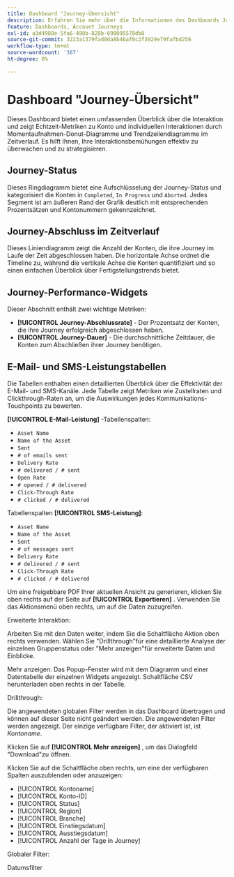```yaml
---
title: Dashboard "Journey-Übersicht"
description: Erfahren Sie mehr über die Informationen des Dashboards Journey-Übersicht und wie Sie damit Ihre Konto-Journey-Strategie überwachen und verwalten können.
feature: Dashboards, Account Journeys
exl-id: a3d4988e-5fa6-498b-828b-690095578db8
source-git-commit: 3223a1379fad0da8b46af8c2f3929e79fafbd256
workflow-type: tm+mt
source-wordcount: '387'
ht-degree: 0%

---
```


# Dashboard &quot;Journey-Übersicht&quot;

Dieses Dashboard bietet einen umfassenden Überblick über die Interaktion und zeigt Echtzeit-Metriken zu Konto und individuellen Interaktionen durch Momentaufnahmen-Donut-Diagramme und Trendzeilendiagramme im Zeitverlauf. Es hilft Ihnen, Ihre Interaktionsbemühungen effektiv zu überwachen und zu strategisieren.

## Journey-Status

Dieses Ringdiagramm bietet eine Aufschlüsselung der Journey-Status und kategorisiert die Konten in `Completed`, `In Progress` und `Aborted`. Jedes Segment ist am äußeren Rand der Grafik deutlich mit entsprechenden Prozentsätzen und Kontonummern gekennzeichnet.

## Journey-Abschluss im Zeitverlauf

Dieses Liniendiagramm zeigt die Anzahl der Konten, die ihre Journey im Laufe der Zeit abgeschlossen haben. Die horizontale Achse ordnet die Timeline zu, während die vertikale Achse die Konten quantifiziert und so einen einfachen Überblick über Fertigstellungstrends bietet.

## Journey-Performance-Widgets

Dieser Abschnitt enthält zwei wichtige Metriken:

* **[!UICONTROL Journey-Abschlussrate]** - Der Prozentsatz der Konten, die ihre Journey erfolgreich abgeschlossen haben.
* **[!UICONTROL Journey-Dauer]** - Die durchschnittliche Zeitdauer, die Konten zum Abschließen ihrer Journey benötigen.

## E-Mail- und SMS-Leistungstabellen

Die Tabellen enthalten einen detaillierten Überblick über die Effektivität der E-Mail- und SMS-Kanäle. Jede Tabelle zeigt Metriken wie Zustellraten und Clickthrough-Raten an, um die Auswirkungen jedes Kommunikations-Touchpoints zu bewerten.

**[!UICONTROL E-Mail-Leistung]** -Tabellenspalten:

* `Asset Name`
* `Name of the Asset`
* `Sent`
* `# of emails sent`
* `Delivery Rate`
* `# delivered / # sent`
* `Open Rate`
* `# opened / # delivered`
* `Click-Through Rate`
* `# clicked / # delivered`

Tabellenspalten **[!UICONTROL SMS-Leistung]**:

* `Asset Name`
* `Name of the Asset`
* `Sent`
* `# of messages sent`
* `Delivery Rate`
* `# delivered / # sent`
* `Click-Through Rate`
* `# clicked / # delivered`

Um eine freigebbare PDF Ihrer aktuellen Ansicht zu generieren, klicken Sie oben rechts auf der Seite auf **[!UICONTROL Exportieren]** . Verwenden Sie das Aktionsmenü oben rechts, um auf die Daten zuzugreifen.

Erweiterte Interaktion:

Arbeiten Sie mit den Daten weiter, indem Sie die Schaltfläche Aktion oben rechts verwenden. Wählen Sie &quot;Drillthrough&quot;für eine detaillierte Analyse der einzelnen Gruppenstatus oder &quot;Mehr anzeigen&quot;für erweiterte Daten und Einblicke.

Mehr anzeigen:
Das Popup-Fenster wird mit dem Diagramm und einer Datentabelle der einzelnen Widgets angezeigt.
Schaltfläche CSV herunterladen oben rechts in der Tabelle. 

Drillthrough:

Die angewendeten globalen Filter werden in das Dashboard übertragen und können auf dieser Seite nicht geändert werden.
Die angewendeten Filter werden angezeigt.
Der einzige verfügbare Filter, der aktiviert ist, ist _Kontoname_.

Klicken Sie auf **[!UICONTROL Mehr anzeigen]** , um das Dialogfeld &quot;Download&quot;zu öffnen.

Klicken Sie auf die Schaltfläche oben rechts, um eine der verfügbaren Spalten auszublenden oder anzuzeigen:

* [!UICONTROL Kontoname]
* [!UICONTROL Konto-ID]
* [!UICONTROL Status]
* [!UICONTROL Region]
* [!UICONTROL Branche]
* [!UICONTROL Einstiegsdatum]
* [!UICONTROL Ausstiegsdatum]
* [!UICONTROL Anzahl der Tage in Journey]

Globaler Filter:

Datumsfilter
